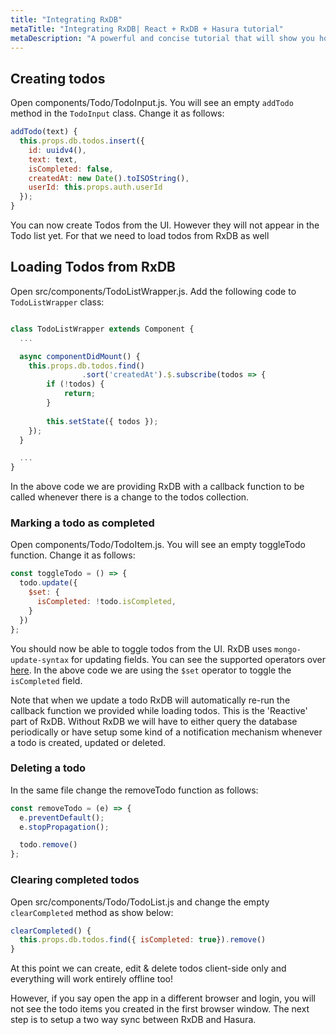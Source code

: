 ```yaml
---
title: "Integrating RxDB"
metaTitle: "Integrating RxDB| React + RxDB + Hasura tutorial"
metaDescription: "A powerful and concise tutorial that will show you how to build an offline first app with RxDB and Hasura."
---
```


## Creating todos

Open components/Todo/TodoInput.js. You will see an empty `addTodo` method in the `TodoInput` class. Change it as follows:

```js
addTodo(text) {
  this.props.db.todos.insert({
    id: uuidv4(),
    text: text,
    isCompleted: false,
    createdAt: new Date().toISOString(),
    userId: this.props.auth.userId
  });
}
```

You can now create Todos from the UI. However they will not appear in the Todo list yet. For that we need to load todos from RxDB as well

## Loading Todos from RxDB

Open src/components/TodoListWrapper.js. Add the following code to `TodoListWrapper` class:

```js

class TodoListWrapper extends Component {
  ...

  async componentDidMount() {
    this.props.db.todos.find()
                .sort('createdAt').$.subscribe(todos => {
        if (!todos) {
            return;
        }
                
        this.setState({ todos });
    });
  }

  ...
}

```

In the above code we are providing RxDB with a callback function to be called whenever there is a change to the todos collection. 

### Marking a todo as completed

Open components/Todo/TodoItem.js. You will see an empty toggleTodo function. Change it as follows:

```js
const toggleTodo = () => {
  todo.update({
    $set: {
      isCompleted: !todo.isCompleted,
    }
  })
};
```

You should now be able to toggle todos from the UI. RxDB uses `mongo-update-syntax` for updating fields. You can see the supported operators over [here](https://docs.mongodb.com/manual/reference/operator/update-field/). In the above code we are using the `$set` operator to toggle the `isCompleted` field.

Note that when we update a todo RxDB will automatically re-run the callback function we provided while loading todos. This is the 'Reactive' part of RxDB. Without RxDB we will have to either query the database periodically or have setup some kind of a notification mechanism whenever a todo is created, updated or deleted.

### Deleting a todo

In the same file change the removeTodo function as follows:

```js
const removeTodo = (e) => {
  e.preventDefault();
  e.stopPropagation();

  todo.remove()
};
```

### Clearing completed todos

Open src/components/Todo/TodoList.js and change the empty `clearCompleted` method as show below:

```js
clearCompleted() {
  this.props.db.todos.find({ isCompleted: true}).remove()
}
```
At this point we can create, edit & delete todos client-side only and everything will work entirely offline too!

However, if you say open the app in a different browser and login, you will not see the todo items you created in the first browser window. The next step is to setup a two way sync between RxDB and Hasura.